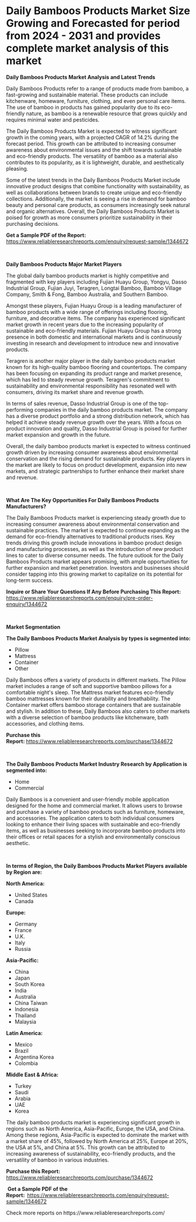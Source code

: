 <p><h1>Daily Bamboos Products Market Size Growing and Forecasted for period from 2024 - 2031 and provides complete market analysis of this market</h1></p><p><strong>Daily Bamboos Products Market Analysis and Latest Trends</strong></p>
<p><p>Daily Bamboos Products refer to a range of products made from bamboo, a fast-growing and sustainable material. These products can include kitchenware, homeware, furniture, clothing, and even personal care items. The use of bamboo in products has gained popularity due to its eco-friendly nature, as bamboo is a renewable resource that grows quickly and requires minimal water and pesticides.</p><p>The Daily Bamboos Products Market is expected to witness significant growth in the coming years, with a projected CAGR of 14.2% during the forecast period. This growth can be attributed to increasing consumer awareness about environmental issues and the shift towards sustainable and eco-friendly products. The versatility of bamboo as a material also contributes to its popularity, as it is lightweight, durable, and aesthetically pleasing.</p><p>Some of the latest trends in the Daily Bamboos Products Market include innovative product designs that combine functionality with sustainability, as well as collaborations between brands to create unique and eco-friendly collections. Additionally, the market is seeing a rise in demand for bamboo beauty and personal care products, as consumers increasingly seek natural and organic alternatives. Overall, the Daily Bamboos Products Market is poised for growth as more consumers prioritize sustainability in their purchasing decisions.</p></p>
<p><strong>Get a Sample PDF of the Report:&nbsp;</strong> <a href="https://www.reliableresearchreports.com/enquiry/request-sample/1344672">https://www.reliableresearchreports.com/enquiry/request-sample/1344672</a></p>
<p>&nbsp;</p>
<p><strong>Daily Bamboos Products Major Market Players</strong></p>
<p><p>The global daily bamboo products market is highly competitive and fragmented with key players including Fujian Huayu Group, Yongyu, Dasso Industrial Group, Fujian Juyi, Teragren, Longtai Bamboo, Bamboo Village Company, Smith & Fong, Bamboo Australia, and Southern Bamboo. </p><p>Amongst these players, Fujian Huayu Group is a leading manufacturer of bamboo products with a wide range of offerings including flooring, furniture, and decorative items. The company has experienced significant market growth in recent years due to the increasing popularity of sustainable and eco-friendly materials. Fujian Huayu Group has a strong presence in both domestic and international markets and is continuously investing in research and development to introduce new and innovative products.</p><p>Teragren is another major player in the daily bamboo products market known for its high-quality bamboo flooring and countertops. The company has been focusing on expanding its product range and market presence, which has led to steady revenue growth. Teragren's commitment to sustainability and environmental responsibility has resonated well with consumers, driving its market share and revenue growth.</p><p>In terms of sales revenue, Dasso Industrial Group is one of the top-performing companies in the daily bamboo products market. The company has a diverse product portfolio and a strong distribution network, which has helped it achieve steady revenue growth over the years. With a focus on product innovation and quality, Dasso Industrial Group is poised for further market expansion and growth in the future.</p><p>Overall, the daily bamboo products market is expected to witness continued growth driven by increasing consumer awareness about environmental conservation and the rising demand for sustainable products. Key players in the market are likely to focus on product development, expansion into new markets, and strategic partnerships to further enhance their market share and revenue.</p></p>
<p>&nbsp;</p>
<p><strong>What Are The Key Opportunities For Daily Bamboos Products Manufacturers?</strong></p>
<p><p>The Daily Bamboos Products market is experiencing steady growth due to increasing consumer awareness about environmental conservation and sustainable practices. The market is expected to continue expanding as the demand for eco-friendly alternatives to traditional products rises. Key trends driving this growth include innovations in bamboo product design and manufacturing processes, as well as the introduction of new product lines to cater to diverse consumer needs. The future outlook for the Daily Bamboos Products market appears promising, with ample opportunities for further expansion and market penetration. Investors and businesses should consider tapping into this growing market to capitalize on its potential for long-term success.</p></p>
<p><strong>Inquire or Share Your Questions If Any Before Purchasing This Report:</strong> <a href="https://www.reliableresearchreports.com/enquiry/pre-order-enquiry/1344672">https://www.reliableresearchreports.com/enquiry/pre-order-enquiry/1344672</a></p>
<p>&nbsp;</p>
<p><strong>Market Segmentation</strong></p>
<p><strong>The Daily Bamboos Products Market Analysis by types is segmented into:</strong></p>
<p><ul><li>Pillow</li><li>Mattress</li><li>Container</li><li>Other</li></ul></p>
<p><p>Daily Bamboos offers a variety of products in different markets. The Pillow market includes a range of soft and supportive bamboo pillows for a comfortable night's sleep. The Mattress market features eco-friendly bamboo mattresses known for their durability and breathability. The Container market offers bamboo storage containers that are sustainable and stylish. In addition to these, Daily Bamboos also caters to other markets with a diverse selection of bamboo products like kitchenware, bath accessories, and clothing items.</p></p>
<p><strong>Purchase this Report:&nbsp;</strong><a href="https://www.reliableresearchreports.com/purchase/1344672">https://www.reliableresearchreports.com/purchase/1344672</a></p>
<p>&nbsp;</p>
<p><strong>The Daily Bamboos Products Market Industry Research by Application is segmented into:</strong></p>
<p><ul><li>Home</li><li>Commercial</li></ul></p>
<p><p>Daily Bamboos is a convenient and user-friendly mobile application designed for the home and commercial market. It allows users to browse and purchase a variety of bamboo products such as furniture, homeware, and accessories. The application caters to both individual consumers looking to enhance their living spaces with sustainable and eco-friendly items, as well as businesses seeking to incorporate bamboo products into their offices or retail spaces for a stylish and environmentally conscious aesthetic.</p></p>
<p>&nbsp;</p>
<p><strong>In terms of Region, the Daily Bamboos Products Market Players available by Region are:</strong></p>
<p>
    <p> <strong> North America: </strong>
        <ul>
            <li>United States</li>
            <li>Canada</li>
        </ul>
        </p> 
    <p> <strong> Europe: </strong>
        <ul>
            <li>Germany</li>
            <li>France</li>
            <li>U.K.</li>
            <li>Italy</li>
            <li>Russia</li>
        </ul>
        </p> 
    <p> <strong> Asia-Pacific: </strong>
        <ul>
            <li>China</li>
            <li>Japan</li>
            <li>South Korea</li>
            <li>India</li>
            <li>Australia</li>
            <li>China Taiwan</li>
            <li>Indonesia</li>
            <li>Thailand</li>
            <li>Malaysia</li>
        </ul>
        </p> 
    <p> <strong> Latin America: </strong>
        <ul>
            <li>Mexico</li>
            <li>Brazil</li>
            <li>Argentina Korea</li>
            <li>Colombia</li>
        </ul>
        </p> 
    <p> <strong> Middle East & Africa: </strong>
        <ul>
            <li>Turkey</li>
            <li>Saudi</li>
            <li>Arabia</li>
            <li>UAE</li>
            <li>Korea</li>
        </ul>
    </p>
    </p>
<p><p>The daily bamboo products market is experiencing significant growth in regions such as North America, Asia-Pacific, Europe, the USA, and China. Among these regions, Asia-Pacific is expected to dominate the market with a market share of 45%, followed by North America at 25%, Europe at 20%, the USA at 5%, and China at 5%. This growth can be attributed to increasing awareness of sustainability, eco-friendly products, and the versatility of bamboo in various industries.</p></p>
<p><strong>Purchase this Report: </strong><a href="https://www.reliableresearchreports.com/purchase/1344672">https://www.reliableresearchreports.com/purchase/1344672</a></p>
<p>&nbsp;<strong>Get a Sample PDF of the Report:&nbsp;&nbsp;</strong><a href="https://www.reliableresearchreports.com/enquiry/request-sample/1344672">https://www.reliableresearchreports.com/enquiry/request-sample/1344672</a></p>
<p><strong></strong></p>
<p>Check more reports on https://www.reliableresearchreports.com/</p>